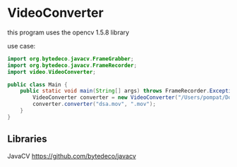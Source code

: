 # VideoConverter
this program uses the opencv 1.5.8 library

use case:
```java
import org.bytedeco.javacv.FrameGrabber;
import org.bytedeco.javacv.FrameRecorder;
import video.VideoConverter;

public class Main {
    public static void main(String[] args) throws FrameRecorder.Exception, FrameGrabber.Exception {
        VideoConverter converter = new VideoConverter("/Users/pompat/Downloads/IMG_3941.MP4", false);
        converter.converter("dsa.mov", ".mov");
    }
}
```
## Libraries
JavaCV 
https://github.com/bytedeco/javacv

